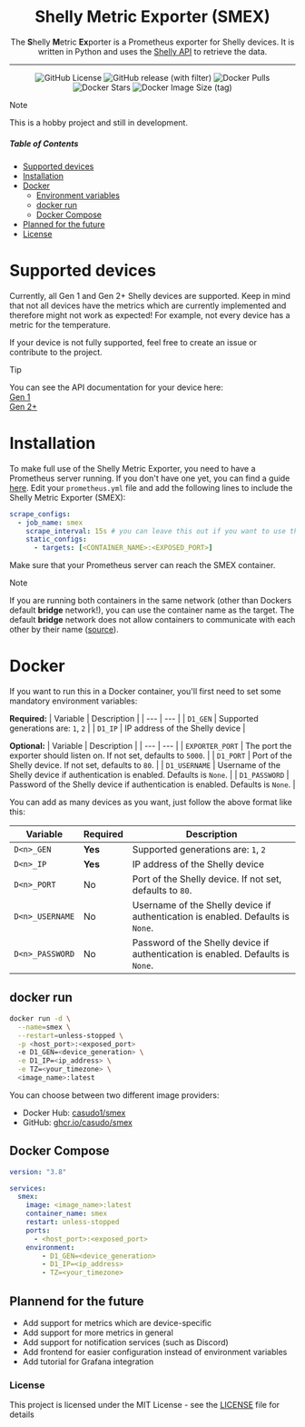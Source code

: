 <div align="center">
  <h1>Shelly Metric Exporter (SMEX)</h1>
  The <b>S</b>helly <b>M</b>etric <b>Ex</b>porter is a Prometheus exporter for Shelly devices. It is written in Python and uses the <a href="https://shelly-api-docs.shelly.cloud/">Shelly API</a> to retrieve the data.

  ---

  <!-- Placeholder for badges -->
  ![GitHub License](https://img.shields.io/github/license/casudo/Shelly-Metric-Exporter) ![GitHub release (with filter)](https://img.shields.io/github/v/release/casudo/Shelly-Metric-Exporter)
  ![Docker Pulls](https://img.shields.io/docker/pulls/casudo1/smex) ![Docker Stars](https://img.shields.io/docker/stars/casudo1/smex) ![Docker Image Size (tag)](https://img.shields.io/docker/image-size/casudo1/smex/latest)
</div>

> [!NOTE]
This is a hobby project and still in development.

##### Table of Contents
- [Supported devices](#supported-devices)
- [Installation](#installation)
- [Docker](#docker)
  - [Environment variables](#environment-variables)
  - [docker run](#docker-run)
  - [Docker Compose](#docker-compose)
- [Planned for the future](#planned-for-the-future)
- [License](#license)

# Supported devices
Currently, all Gen 1 and Gen 2+ Shelly devices are supported. Keep in mind that not all devices have the metrics which are currently implemented and therefore might not work as expected! For example, not every device has a metric for the temperature.  

If your device is not fully supported, feel free to create an issue or contribute to the project.  

> [!TIP]
> You can see the API documentation for your device here:  
> [Gen 1](https://shelly-api-docs.shelly.cloud/gen1/)  
> [Gen 2+](https://shelly-api-docs.shelly.cloud/gen2/)

# Installation
To make full use of the Shelly Metric Exporter, you need to have a Prometheus server running. If you don't have one yet, you can find a guide [here](https://prometheus.io/docs/prometheus/latest/getting_started/). Edit your `prometheus.yml` file and add the following lines to include the Shelly Metric Exporter (SMEX):
```yaml
scrape_configs:
  - job_name: smex
    scrape_interval: 15s # you can leave this out if you want to use the default value
    static_configs:
      - targets: [<CONTAINER_NAME>:<EXPOSED_PORT>]
```

Make sure that your Prometheus server can reach the SMEX container.  
> [!NOTE]
> If you are running both containers in the same network (other than Dockers default **bridge** network!), you can use the container name as the target.
> The default **bridge** network does not allow containers to communicate with each other by their name ([source](https://docs.docker.com/network/drivers/bridge/#connect-a-container-to-the-default-bridge-network)).

# Docker
If you want to run this in a Docker container, you'll first need to set some mandatory environment variables:  

**Required:**
| Variable |  Description |
| --- | --- |
| `D1_GEN` | Supported generations are: `1`, `2` |
| `D1_IP` | IP address of the Shelly device |

**Optional:**
| Variable |  Description |
| --- | --- |
| `EXPORTER_PORT` | The port the exporter should listen on. If not set, defaults to `5000`. |
| `D1_PORT` | Port of the Shelly device. If not set, defaults to `80`. |
| `D1_USERNAME` | Username of the Shelly device if authentication is enabled. Defaults is `None`. |
| `D1_PASSWORD` | Password of the Shelly device if authentication is enabled. Defaults is `None`. |

You can add as many devices as you want, just follow the above format like this:  

| Variable | Required | Description |
| --- | --- | --- |
| `D<n>_GEN` | **Yes** | Supported generations are: `1`, `2` |
| `D<n>_IP` | **Yes** | IP address of the Shelly device |
| `D<n>_PORT` | No | Port of the Shelly device. If not set, defaults to `80`. |
| `D<n>_USERNAME` | No | Username of the Shelly device if authentication is enabled. Defaults is `None`. |
| `D<n>_PASSWORD` | No | Password of the Shelly device if authentication is enabled. Defaults is `None`. |

## docker run
```bash
docker run -d \
  --name=smex \
  --restart=unless-stopped \
  -p <host_port>:<exposed_port>
  -e D1_GEN=<device_generation> \
  -e D1_IP=<ip_address> \
  -e TZ=<your_timezone> \
  <image_name>:latest
```

You can choose between two different image providers:
- Docker Hub: [casudo1/smex](https://hub.docker.com/r/casudo1/smex)
- GitHub: [ghcr.io/casudo/smex](https://github.com/casudo/Shelly-Metric-Exporter/pkgs/container/smex)

## Docker Compose
```yaml
version: "3.8"

services:
  smex:
    image: <image_name>:latest
    container_name: smex
    restart: unless-stopped
    ports:
      - <host_port>:<exposed_port>
    environment:
        - D1_GEN=<device_generation>
        - D1_IP=<ip_address>
        - TZ=<your_timezone>
```

## Plannend for the future
- Add support for metrics which are device-specific 
- Add support for more metrics in general
- Add support for notification services (such as Discord)
- Add frontend for easier configuration instead of environment variables
- Add tutorial for Grafana integration

### License
This project is licensed under the MIT License - see the [LICENSE](LICENSE) file for details